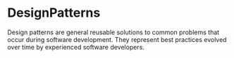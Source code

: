 # DesignPatterns

Design patterns are general reusable solutions to common problems that occur during software development. They represent best practices evolved over time by experienced software developers.
